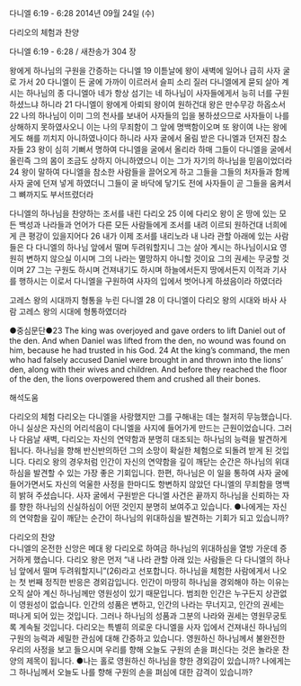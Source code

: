 다니엘 6:19 - 6:28 
2014년 09월 24일 (수)

다리오의 체험과 찬양



다니엘 6:19 - 6:28 / 새찬송가 304 장


왕에게 하나님의 구원을 간증하는 다니엘
19 이튿날에 왕이 새벽에 일어나 급히 사자 굴로 가서 20 다니엘이 든 굴에 가까이 이르러서 슬피 소리 질러 다니엘에게 묻되 살아 계시는 하나님의 종 다니엘아 네가 항상 섬기는 네 하나님이 사자들에게서 능히 너를 구원하셨느냐 하니라 21 다니엘이 왕에게 아뢰되 왕이여 원하건대 왕은 만수무강 하옵소서 22 나의 하나님이 이미 그의 천사를 보내어 사자들의 입을 봉하셨으므로 사자들이 나를 상해하지 못하였사오니 이는 나의 무죄함이 그 앞에 명백함이오며 또 왕이여 나는 왕에게도 해를 끼치지 아니하였나이다 하니라
사자 굴에서 올림 받은 다니엘과 던져진 참소자들
23 왕이 심히 기뻐서 명하여 다니엘을 굴에서 올리라 하매 그들이 다니엘을 굴에서 올린즉 그의 몸이 조금도 상하지 아니하였으니 이는 그가 자기의 하나님을 믿음이었더라 24 왕이 말하여 다니엘을 참소한 사람들을 끌어오게 하고 그들을 그들의 처자들과 함께 사자 굴에 던져 넣게 하였더니 그들이 굴 바닥에 닿기도 전에 사자들이 곧 그들을 움켜서 그 뼈까지도 부서뜨렸더라

다니엘의 하나님을 찬양하는 조서를 내린 다리오
25 이에 다리오 왕이 온 땅에 있는 모든 백성과 나라들과 언어가 다른 모든 사람들에게 조서를 내려 이르되 원하건대 너희에게 큰 평강이 있을지어다 26 내가 이제 조서를 내리노라 내 나라 관할 아래에 있는 사람들은 다 다니엘의 하나님 앞에서 떨며 두려워할지니 그는 살아 계시는 하나님이시요 영원히 변하지 않으실 이시며 그의 나라는 멸망하지 아니할 것이요 그의 권세는 무궁할 것이며 27 그는 구원도 하시며 건져내기도 하시며 하늘에서든지 땅에서든지 이적과 기사를 행하시는 이로서 다니엘을 구원하여 사자의 입에서 벗어나게 하셨음이라 하였더라

고레스 왕의 시대까지 형통을 누린 다니엘
28 이 다니엘이 다리오 왕의 시대와 바사 사람 고레스 왕의 시대에 형통하였더라



●중심문단●23 The king was overjoyed and gave orders to lift Daniel out of the den. And when Daniel was lifted from the den, no wound was found on him, because he had trusted in his God. 24 At the king’s command, the men who had falsely accused Daniel were brought in and thrown into the lions’ den, along with their wives and children. And before they reached the floor of the den, the lions overpowered them and crushed all their bones.

해석도움





다리오의 체험
다리오는 다니엘을 사랑했지만 그를 구해내는 데는 철저히 무능했습니다. 아니 실상은 자신의 어리석음이 다니엘을 사지에 들어가게 만드는 근원이었습니다. 그러나 다음날 새벽, 다리오는 자신의 연약함과 분명히 대조되는 하나님의 능력을 발견하게 됩니다. 하나님을 향해 반신반의하던 그의 소망이 확실한 체험으로 되돌려 받게 된 것입니다. 다리오 왕의 경우처럼 인간이 자신의 연약함을 깊이 깨닫는 순간은 하나님의 위대하심을 발견할 수 있는 가장 좋은 기회입니다. 한편, 하나님은 이 일을 통하여 사자 굴에 들어가면서도 자신의 억울한 사정을 한마디도 항변하지 않았던 다니엘의 무죄함을 명백히 밝혀 주셨습니다. 사자 굴에서 구원받은 다니엘 사건은 끝까지 하나님을 신뢰하는 자를 향한 하나님의 신실하심이 어떤 것인지 분명히 보여주고 있습니다.
●나에게는 자신의 연약함을 깊이 깨닫는 순간이 하나님의 위대하심을 발견하는 기회가 되고 있습니까? 

다리오의 찬양  
다니엘의 온전한 신앙은 메대 왕 다리오로 하여금 하나님의 위대하심을 열방 가운데 증거하게 했습니다. 다리오 왕은 먼저 “내 나라 관할 아래 있는 사람들은 다 다니엘의 하나님 앞에서 떨며 두려워할지니”(26)라고 선포합니다. 하나님을 체험한 사람에게서 나오는 첫 번째 정직한 반응은 경외감입니다. 인간이 마땅히 하나님을 경외해야 하는 이유는 오직 살아 계신 하나님께만 영원성이 있기 때문입니다. 범죄한 인간은 누구든지 상관없이 영원성이 없습니다. 인간의 성품은 변하고, 인간의 나라는 무너지고, 인간의 권세는 떠나게 되어 있는 것입니다. 그러나 하나님의 성품과 그분의 나라와 권세는 영원무궁토록 계속될 것입니다. 다리오는 특별히 의로운 다니엘을 사자 입에서 건져내신 하나님의 구원의 능력과 세밀한 관심에 대해 간증하고 있습니다. 영원하신 하나님께서 불완전한 우리의 사정을 보고 들으시며 우리를 향해 오늘도 구원의 손을 펴신다는 것은 놀라운 찬양의 제목이 됩니다.
●나는 홀로 영원하신 하나님을 향한 경외감이 있습니까? 나에게는 그 하나님께서 오늘도 나를 향해 구원의 손을 펴심에 대한 감격이 있습니까?